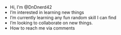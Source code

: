 - Hi, I’m @DnDnerd42
- I’m interested in learning new things
- I’m currently learning any fun random skill I can find
- I’m looking to collaborate on new things.
- How to reach me via comments
